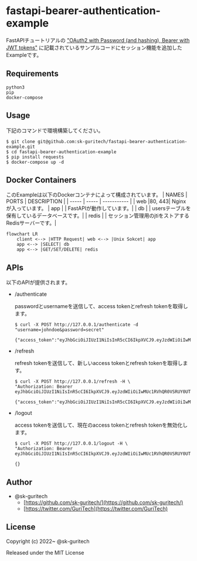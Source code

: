 # fastapi-bearer-authentication-example
FastAPIチュートリアルの ["OAuth2 with Password (and hashing), Bearer with JWT tokens"](https://fastapi.tiangolo.com/tutorial/security/oauth2-jwt/#update-the-dependencies) に記載されているサンプルコードにセッション機能を追加したExampleです。

## Requirements
```
python3
pip
docker-compose
```

## Usage
下記のコマンドで環境構築してください。
```
$ git clone git@github.com:sk-guritech/fastapi-bearer-authentication-example.git
$ cd fastapi-bearer-authentication-example
$ pip install requests
$ docker-compose up -d
```

## Docker Containers
このExampleは以下のDockerコンテナによって構成されています。
| NAMES | PORTS | DESCRIPTION |
| ----- | ----- | ----------- |
| web   |80, 443| Nginxが入っています。
| app   |       | FastAPIが動作しています。|
| db    |       | usersテーブルを保有しているデータベースです。|
| redis |       | セッション管理用のjtiをストアするRedisサーバーです。|


```mermaid
flowchart LR
    client <--> |HTTP Request| web <--> |Unix Sokcet| app
    app <--> |SELECT| db
    app <--> |GET/SET/DELETE| redis
```

## APIs
以下のAPIが提供されます。

- /authenticate

    passwordとusernameを送信して、access tokenとrefresh tokenを取得します。
    ```
    $ curl -X POST http://127.0.0.1/authenticate -d "username=johndoe&password=secret"

    {"access_token":"eyJhbGciOiJIUzI1NiIsInR5cCI6IkpXVCJ9.eyJzdWIiOiIwMUc1RVhQR0VSRUY0UTlROE5LUVBKM0JCVCIsImV4cCI6MTY1NTQ3NTY2OSwianRpIjoiMDFHNUVYUEdFUkVGNFE5UThOS1FQSjNCQlQ6OTY5NTBiY2QyMjkyNGRiNGEyNDBkZGFhZGEzOTgwYzkiLCJncmFudCI6ImFjY2VzcyJ9.NtB1sCTnbgS_hvCMWsmVvOjP9NGx4CqBLVntDyDhq50","refresh_token":"eyJhbGciOiJIUzI1NiIsInR5cCI6IkpXVCJ9.eyJzdWIiOiIwMUc1RVhQR0VSRUY0UTlROE5LUVBKM0JCVCIsImV4cCI6MTY1NTU1ODQ2OSwianRpIjoiMDFHNUVYUEdFUkVGNFE5UThOS1FQSjNCQlQ6MzE2YzJiMWM1MmUwNDQzMmFiOThlM2M4ZTBmMTVlMzIiLCJncmFudCI6InJlZnJlc2gifQ.wiy_FSMMlWhPmZJ0OF9Q7IKSIJnQzdHfZxKiFADLOFA","token_type":"bearer"}
    ```

- /refresh

    refresh tokenを送信して、新しいaccess tokenとrefresh tokenを取得します。
    ```
    $ curl -X POST http://127.0.0.1/refresh -H \
    "Authorization: Bearer eyJhbGciOiJIUzI1NiIsInR5cCI6IkpXVCJ9.eyJzdWIiOiIwMUc1RVhQR0VSRUY0UTlROE5LUVBKM0JCVCIsImV4cCI6MTY1NTU1ODQ2OSwianRpIjoiMDFHNUVYUEdFUkVGNFE5UThOS1FQSjNCQlQ6MzE2YzJiMWM1MmUwNDQzMmFiOThlM2M4ZTBmMTVlMzIiLCJncmFudCI6InJlZnJlc2gifQ.wiy_FSMMlWhPmZJ0OF9Q7IKSIJnQzdHfZxKiFADLOFA"

    {"access_token":"eyJhbGciOiJIUzI1NiIsInR5cCI6IkpXVCJ9.eyJzdWIiOiIwMUc1RVhQR0VSRUY0UTlROE5LUVBKM0JCVCIsImV4cCI6MTY1NTQ3NTc2NiwianRpIjoiMDFHNUVYUEdFUkVGNFE5UThOS1FQSjNCQlQ6MGY4MGQ0MDMwMWZkNGJmNTlkZWVhNjhkOTlmZjRhZTkiLCJncmFudCI6ImFjY2VzcyJ9.8uSgKK1HpgrSnRkI3ZeTTf9rXWxOOrDDr6YhzMVjQYM","refresh_token":"eyJhbGciOiJIUzI1NiIsInR5cCI6IkpXVCJ9.eyJzdWIiOiIwMUc1RVhQR0VSRUY0UTlROE5LUVBKM0JCVCIsImV4cCI6MTY1NTU1ODU2NiwianRpIjoiMDFHNUVYUEdFUkVGNFE5UThOS1FQSjNCQlQ6NDBlOWNhYjNlOGM2NDJhYjgxOGFkYWY4NmFlYzNmNmIiLCJncmFudCI6InJlZnJlc2gifQ.WACqUQ0Xm9tpGQYPBDjARpOASboma8bwhBHpM4IfCNM","token_type":"bearer"}
    ```

- /logout

    access tokenを送信して、現在のaccess tokenとrefresh tokenを無効化します。
    ```
    $ curl -X POST http://127.0.0.1/logout -H \
    "Authorization: Bearer eyJhbGciOiJIUzI1NiIsInR5cCI6IkpXVCJ9.eyJzdWIiOiIwMUc1RVhQR0VSRUY0UTlROE5LUVBKM0JCVCIsImV4cCI6MTY1NTQ3NTc2NiwianRpIjoiMDFHNUVYUEdFUkVGNFE5UThOS1FQSjNCQlQ6MGY4MGQ0MDMwMWZkNGJmNTlkZWVhNjhkOTlmZjRhZTkiLCJncmFudCI6ImFjY2VzcyJ9.8uSgKK1HpgrSnRkI3ZeTTf9rXWxOOrDDr6YhzMVjQYM"

    {}
    ```

## Author
- @sk-guritech
    - [https://github.com/sk-guritech/](https://github.com/sk-guritech/)
    - [https://twitter.com/GuriTech](https://twitter.com/GuriTech)

## License
Copyright (c) 2022~ @sk-guritech

Released under the MIT License
